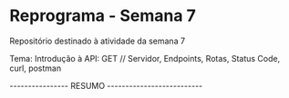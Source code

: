 # Reprograma - Semana 7

Repositório destinado à atividade da semana 7

Tema: Introdução à API: GET // Servidor, Endpoints, Rotas, Status Code, curl, postman

---------------- RESUMO --------------------------


